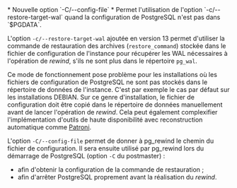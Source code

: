 <!--
Les commits sur ce sujet sont :

* https://www.postgresql.org/message-id/E1ncFSE-000eOi-Ss@gemulon.postgresql.org

Discussion

* https://www.postgresql.org/message-id/E1ncFSE-000eOi-Ss@gemulon.postgresql.org
* https://github.com/zalando/patroni/pull/2225

-->

<div class="slide-content">
 * Nouvelle option `-C/--config-file`
 * Permet l'utilisation de l'option `-c/--restore-target-wal` quand la
   configuration de PostgreSQL n'est pas dans `$PGDATA`.
</div>

<div class="notes">

L'option `-c/--restore-target-wal` ajoutée en version 13 permet d'utiliser la
commande de restauration des archives (`restore_command`) stockée dans le
fichier de configuration de l'instance pour récupérer les WAL nécessaires à
l'opération de _rewind_, s'ils ne sont plus dans le répertoire `pg_wal`.

Ce mode de fonctionnement pose problème pour les installations où les fichiers
de configuration de PostgreSQL ne sont pas stockés dans le répertoire de
données de l'instance. C'est par exemple le cas par défaut sur les
installations DEBIAN. Sur ce genre d'installation, le fichier de
configuration doit être copié dans le répertoire de données manuellement avant
de lancer l'opération de _rewind_. Cela peut également complexifier
l'implémentation d'outils de haute disponibilité avec reconstruction
automatique comme [Patroni](https://github.com/zalando/patroni/pull/2225).

L'option `-C/--config-file` permet de donner à pg_rewind le chemin du fichier
de configuration. Il sera ensuite utilisé par pg_rewind 
lors du démarrage de PostgreSQL (option `-C` du postmaster) :

* afin d'obtenir la configuration de la commande de restauration ;
* afin d'arrêter PostgreSQL proprement avant la réalisation du _rewind_.

</div>
